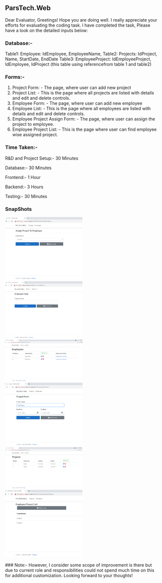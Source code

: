 ## ParsTech.Web
Dear Evaluator, Greetings! Hope you are doing well. I really appreciate your efforts for evaluating the coding task. I have completed the task, Please have a look on the detailed inputs below:

### Database:-
Table1: Employee: IdEmployee, EmployeeName,
Table2: Projects: IdProject, Name, StartDate, EndDate
Table3: EmployeeProject: IdEmployeeProject, IdEmployee, IdProject (this table using referencefrom table 1 and table2)

### Forms:-
1. Project Form: - The page, where user can add new project
2. Project List: - This is the page where all projects are listed with details and edit and delete controls.
3. Employee Form: - The page, where user can add new employee
4. Employee List: - This is the page where all employees are listed with details and edit and delete controls.
5. Employee Project Assign Form: - The page, where user can assign the project to employee.
6. Employee Project List: - This is the page where user can find employee wise assigned project.

### Time Taken:-
R&D and Project Setup:- 30 Minutes 

Database:- 30 Minutes 

Frontend:- 1 Hour 

Backend:- 3 Hours 

Testing:- 30 Minutes

### SnapShots
<p>

<img src="https://github.com/rc156/ParsTech.Web/blob/master/Screenshots/AssignProject.png" alt="Login" width="50%" />
  

<img src="https://github.com/rc156/ParsTech.Web/blob/master/Screenshots/EmployeeForm.png" alt="Register" width="50%"  />
  

<img src="https://github.com/rc156/ParsTech.Web/blob/master/Screenshots/EmployeeList.png" alt="Splash" width="50%"  />
  

<img src="https://github.com/rc156/ParsTech.Web/blob/master/Screenshots/ProjectForm.png" alt="Splash" width="50%"  />
  

<img src="https://github.com/rc156/ParsTech.Web/blob/master/Screenshots/ProjectList.png" alt="Splash" width="50%"  />
  

<img src="https://github.com/rc156/ParsTech.Web/blob/master/Screenshots/ViewProject.png" alt="Splash" width="50%"  />

</p>
### Note:- 
However, I consider some scope of improvement is there but due to current role and responsibilities could not spend much time on this for additional customization. Looking forward to your thoughts!

